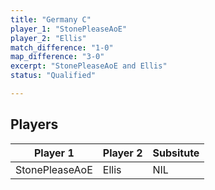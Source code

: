 ```yaml
---
title: "Germany C"
player_1: "StonePleaseAoE"
player_2: "Ellis"
match_difference: "1-0"
map_difference: "3-0"
excerpt: "StonePleaseAoE and Ellis"
status: "Qualified"

---
```

## Players

| Player 1 | Player 2 | Subsitute |
| -- | -- | -- |
| StonePleaseAoE | Ellis | NIL |
